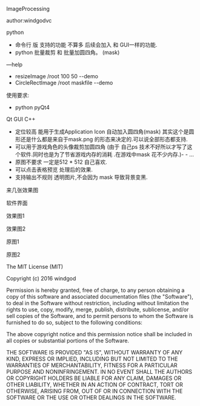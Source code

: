 ImageProcessing

author:windgodvc

python

- 命令行 版 支持的功能 不算多 后续会加入 和 GUI一样的功能.
- python 批量裁剪 和 批量加圆四角。 (mask)

—help

- resizeImage /root 100 50 --demo
- CircleRectImage /root maskfile --demo

使用要求:

- python  pyQt4

Qt GUI C++

- 定位较高 能用于生成Application Icon 自动加入圆四角(mask) 其实这个是圆形还是什么都是来自于mask.png 的形态来决定的.可以说全部形态都支持.
- 可以用于游戏角色的头像裁剪加圆四角 (由于 自己ps 技术不好所以才写了这个软件.同时也是为了节省游戏内存的消耗 .在游戏中mask 花不少内存.)- - ...
- 原图不要求 一定是512 * 512 自己喜欢.
- 可以点击表格预览 处理后的效果.
- 支持输出不规则 透明图片,不会因为 mask 导致背景变黑.

来几张效果图

软件界面

       

效果图1

    

效果图2

  

原图1



原图2





The MIT License (MIT)

Copyright (c) 2016 windgod

Permission is hereby granted, free of charge, to any person obtaining a copy of this software and associated documentation files (the "Software"), to deal in the Software without restriction, including without limitation the rights to use, copy, modify, merge, publish, distribute, sublicense, and/or sell copies of the Software, and to permit persons to whom the Software is furnished to do so, subject to the following conditions:

The above copyright notice and this permission notice shall be included in all copies or substantial portions of the Software.

THE SOFTWARE IS PROVIDED "AS IS", WITHOUT WARRANTY OF ANY KIND, EXPRESS OR IMPLIED, INCLUDING BUT NOT LIMITED TO THE WARRANTIES OF MERCHANTABILITY, FITNESS FOR A PARTICULAR PURPOSE AND NONINFRINGEMENT. IN NO EVENT SHALL THE AUTHORS OR COPYRIGHT HOLDERS BE LIABLE FOR ANY CLAIM, DAMAGES OR OTHER LIABILITY, WHETHER IN AN ACTION OF CONTRACT, TORT OR OTHERWISE, ARISING FROM, OUT OF OR IN CONNECTION WITH THE SOFTWARE OR THE USE OR OTHER DEALINGS IN THE SOFTWARE.

	


